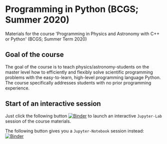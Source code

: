 # Programming in Python (BCGS; Summer 2020)
Materials for the course 'Programming in Physics and Astronomy with C++ or Python' (BCGS; Summer Term 2020)

## Goal of the course
The goal of the course is to teach physics/astronomy-students on the
master level how to efficiently and flexibly solve scientific
programming problems with the easy-to-learn, high-level programming
language Python. The course specifically addresses students with no
prior programming experience.

## Start of an interactive session

 Just click the following button [![Binder](https://binderhub.astro.uni-bonn.de/badge_logo.svg)](https://binderhub.astro.uni-bonn.de/v2/gh/terben/Programming_in_Python_BCGS_Summer_2020/master?urlpath=lab)
 to launch an interactive `Jupyter-Lab` session of the course materials.

The following button gives you a `Jupyter-Notebook` session instead:
[![Binder](https://binderhub.astro.uni-bonn.de/badge_logo.svg)](https://binderhub.astro.uni-bonn.de/v2/gh/terben/Programming_in_Python_BCGS_Summer_2020/master?urlpath=tree)
